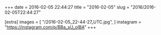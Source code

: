 +++
date = 2016-02-05 22:44:27
title = "2016-02-05"
slug = "2016/2016-02-05T22:44:27"

[extra]
images = [
    "/2016-02-05_22-44-27_UTC.jpg",
]
instagram = "https://instagram.com/p/BBa_sU_oIBA"
+++

